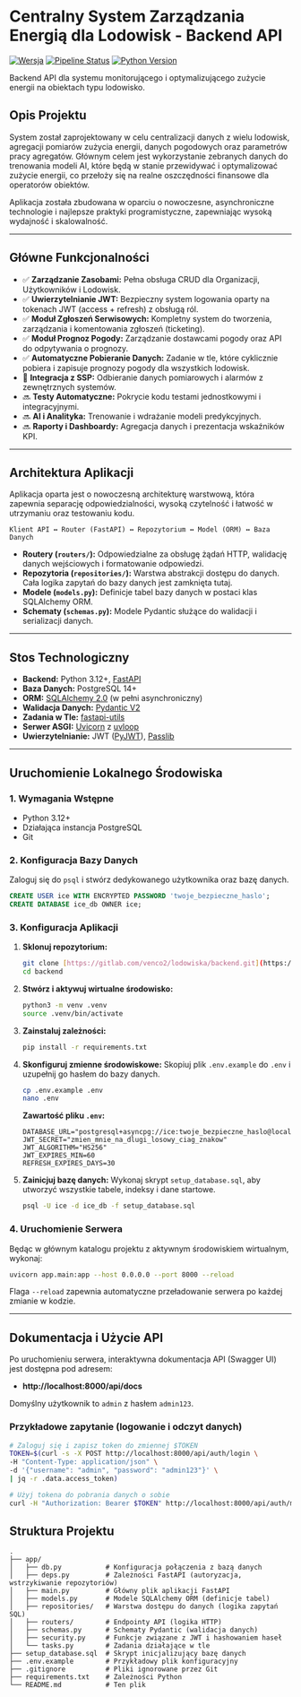 # Centralny System Zarządzania Energią dla Lodowisk - Backend API

[![Wersja](https://img.shields.io/badge/wersja-1.0--refactor-blue.svg)](https://gitlab.com/venco2/lodowiska/backend)
[![Pipeline Status](https://gitlab.com/venco2/lodowiska/backend/badges/main/pipeline.svg)](https://gitlab.com/venco2/lodowiska/backend/-/pipelines)
[![Python Version](https://img.shields.io/badge/python-3.12+-blue.svg)](https://www.python.org/downloads/)

Backend API dla systemu monitorującego i optymalizującego zużycie energii na obiektach typu lodowisko.

## Opis Projektu

System został zaprojektowany w celu centralizacji danych z wielu lodowisk, agregacji pomiarów zużycia energii, danych pogodowych oraz parametrów pracy agregatów. Głównym celem jest wykorzystanie zebranych danych do trenowania modeli AI, które będą w stanie przewidywać i optymalizować zużycie energii, co przełoży się na realne oszczędności finansowe dla operatorów obiektów.

Aplikacja została zbudowana w oparciu o nowoczesne, asynchroniczne technologie i najlepsze praktyki programistyczne, zapewniając wysoką wydajność i skalowalność.

---
## Główne Funkcjonalności

* ✅ **Zarządzanie Zasobami:** Pełna obsługa CRUD dla Organizacji, Użytkowników i Lodowisk.
* ✅ **Uwierzytelnianie JWT:** Bezpieczny system logowania oparty na tokenach JWT (access + refresh) z obsługą ról.
* ✅ **Moduł Zgłoszeń Serwisowych:** Kompletny system do tworzenia, zarządzania i komentowania zgłoszeń (ticketing).
* ✅ **Moduł Prognoz Pogody:** Zarządzanie dostawcami pogody oraz API do odpytywania o prognozy.
* ✅ **Automatyczne Pobieranie Danych:** Zadanie w tle, które cyklicznie pobiera i zapisuje prognozy pogody dla wszystkich lodowisk.
* 🚧 **Integracja z SSP:** Odbieranie danych pomiarowych i alarmów z zewnętrznych systemów.
* 🔜 **Testy Automatyczne:** Pokrycie kodu testami jednostkowymi i integracyjnymi.
* 🔜 **AI i Analityka:** Trenowanie i wdrażanie modeli predykcyjnych.
* 🔜 **Raporty i Dashboardy:** Agregacja danych i prezentacja wskaźników KPI.

---
## Architektura Aplikacji

Aplikacja oparta jest o nowoczesną architekturę warstwową, która zapewnia separację odpowiedzialności, wysoką czytelność i łatwość w utrzymaniu oraz testowaniu kodu.

`Klient API ↔ Router (FastAPI) ↔ Repozytorium ↔ Model (ORM) ↔ Baza Danych`

* **Routery (`routers/`):** Odpowiedzialne za obsługę żądań HTTP, walidację danych wejściowych i formatowanie odpowiedzi.
* **Repozytoria (`repositories/`):** Warstwa abstrakcji dostępu do danych. Cała logika zapytań do bazy danych jest zamknięta tutaj.
* **Modele (`models.py`):** Definicje tabel bazy danych w postaci klas SQLAlchemy ORM.
* **Schematy (`schemas.py`):** Modele Pydantic służące do walidacji i serializacji danych.

---
## Stos Technologiczny

* **Backend:** Python 3.12+, [FastAPI](https://fastapi.tiangolo.com/)
* **Baza Danych:** PostgreSQL 14+
* **ORM:** [SQLAlchemy 2.0](https://www.sqlalchemy.org/) (w pełni asynchroniczny)
* **Walidacja Danych:** [Pydantic V2](https://docs.pydantic.dev/latest/)
* **Zadania w Tle:** [fastapi-utils](https://fastapi-utils.david-montes.com/user-guide/repeated-tasks/)
* **Serwer ASGI:** [Uvicorn](https://www.uvicorn.org/) z [uvloop](https://github.com/MagicStack/uvloop)
* **Uwierzytelnianie:** JWT ([PyJWT](https://pyjwt.readthedocs.io/en/stable/)), [Passlib](https://passlib.readthedocs.io/en/stable/)

---
## Uruchomienie Lokalnego Środowiska

### 1. Wymagania Wstępne
* Python 3.12+
* Działająca instancja PostgreSQL
* Git

### 2. Konfiguracja Bazy Danych
Zaloguj się do `psql` i stwórz dedykowanego użytkownika oraz bazę danych.
```sql
CREATE USER ice WITH ENCRYPTED PASSWORD 'twoje_bezpieczne_haslo';
CREATE DATABASE ice_db OWNER ice;
```

### 3. Konfiguracja Aplikacji

1.  **Sklonuj repozytorium:**
    ```bash
    git clone [https://gitlab.com/venco2/lodowiska/backend.git](https://gitlab.com/venco2/lodowiska/backend.git)
    cd backend
    ```

2.  **Stwórz i aktywuj wirtualne środowisko:**
    ```bash
    python3 -m venv .venv
    source .venv/bin/activate
    ```

3.  **Zainstaluj zależności:**
    ```bash
    pip install -r requirements.txt
    ```

4.  **Skonfiguruj zmienne środowiskowe:**
    Skopiuj plik `.env.example` do `.env` i uzupełnij go hasłem do bazy danych.
    ```bash
    cp .env.example .env
    nano .env
    ```
    **Zawartość pliku `.env`:**
    ```dotenv
    DATABASE_URL="postgresql+asyncpg://ice:twoje_bezpieczne_haslo@localhost:5432/ice_db"
    JWT_SECRET="zmien_mnie_na_dlugi_losowy_ciag_znakow"
    JWT_ALGORITHM="HS256"
    JWT_EXPIRES_MIN=60
    REFRESH_EXPIRES_DAYS=30
    ```

5.  **Zainicjuj bazę danych:**
    Wykonaj skrypt `setup_database.sql`, aby utworzyć wszystkie tabele, indeksy i dane startowe.
    ```bash
    psql -U ice -d ice_db -f setup_database.sql
    ```

### 4. Uruchomienie Serwera
Będąc w głównym katalogu projektu z aktywnym środowiskiem wirtualnym, wykonaj:
```bash
uvicorn app.main:app --host 0.0.0.0 --port 8000 --reload
```
Flaga `--reload` zapewnia automatyczne przeładowanie serwera po każdej zmianie w kodzie.

---
## Dokumentacja i Użycie API

Po uruchomieniu serwera, interaktywna dokumentacja API (Swagger UI) jest dostępna pod adresem:
* **http://localhost:8000/api/docs**

Domyślny użytkownik to `admin` z hasłem `admin123`.

### Przykładowe zapytanie (logowanie i odczyt danych)
```bash
# Zaloguj się i zapisz token do zmiennej $TOKEN
TOKEN=$(curl -s -X POST http://localhost:8000/api/auth/login \
-H "Content-Type: application/json" \
-d '{"username": "admin", "password": "admin123"}' \
| jq -r .data.access_token)

# Użyj tokena do pobrania danych o sobie
curl -H "Authorization: Bearer $TOKEN" http://localhost:8000/api/auth/me
```

## Struktura Projektu
```
.
├── app/
│   ├── db.py           # Konfiguracja połączenia z bazą danych
│   ├── deps.py         # Zależności FastAPI (autoryzacja, wstrzykiwanie repozytoriów)
│   ├── main.py         # Główny plik aplikacji FastAPI
│   ├── models.py       # Modele SQLAlchemy ORM (definicje tabel)
│   ├── repositories/   # Warstwa dostępu do danych (logika zapytań SQL)
│   ├── routers/        # Endpointy API (logika HTTP)
│   ├── schemas.py      # Schematy Pydantic (walidacja danych)
│   ├── security.py     # Funkcje związane z JWT i hashowaniem haseł
│   └── tasks.py        # Zadania działające w tle
├── setup_database.sql  # Skrypt inicjalizujący bazę danych
├── .env.example        # Przykładowy plik konfiguracyjny
├── .gitignore          # Pliki ignorowane przez Git
├── requirements.txt    # Zależności Python
└── README.md           # Ten plik
```

